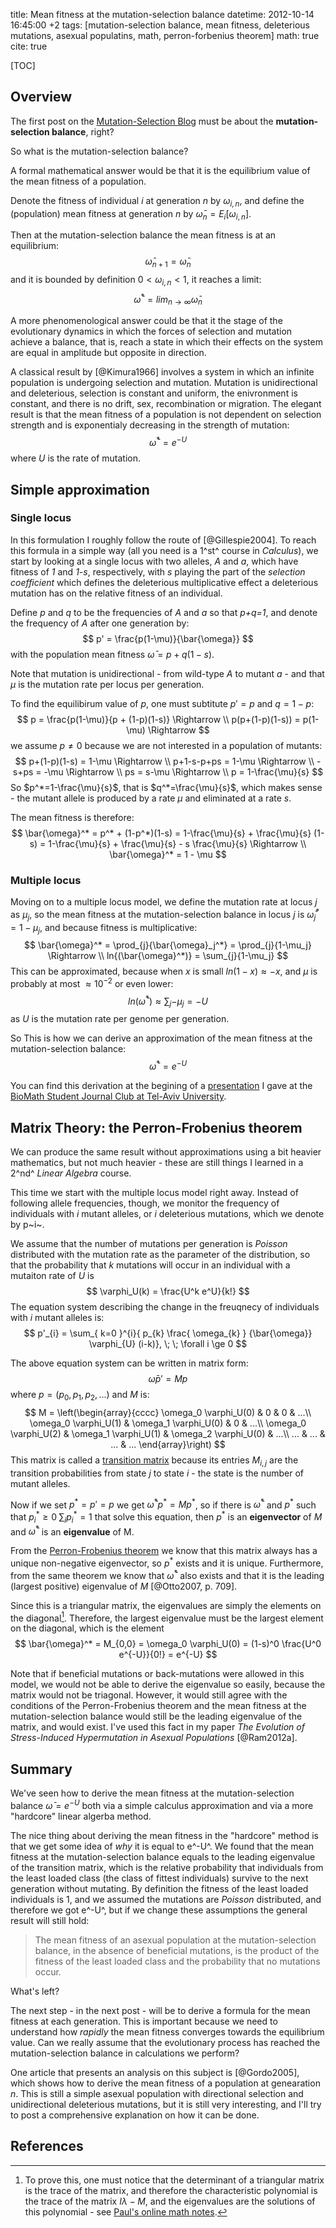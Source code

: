 title: Mean fitness at the mutation-selection balance
datetime: 2012-10-14 16:45:00 +2
tags: [mutation-selection balance, mean fitness, deleterious mutations, asexual populatins, math, perron-forbenius theorem]
math: true
cite: true

[TOC]

## Overview

The first post on the [Mutation-Selection Blog](http://blog.yoavram.com) must be about the **mutation-selection balance**, right? 

So what is the mutation-selection balance?

A formal mathematical answer would be that it is the equilibrium value of 
the mean fitness of a population.

Denote the fitness of individual *i* at generation *n* by $\omega_{i,n}$, 
and define the (population) mean fitness at generation *n* by $\bar{\omega}_n = E_i[\omega_{i,n}]$. 

Then at the mutation-selection balance the mean fitness is at an equilibrium:
$$
\bar{\omega}_{n+1} = \bar{\omega}_n
$$
and it is bounded by definition $0<\omega_{i,n}<1$, it reaches a limit:
$$
\bar{\omega}^* = lim_{n \to \infty} \bar{\omega}_n
$$

A more phenomenological answer could be that it the stage of the evolutionary dynamics in which the forces of selection and mutation achieve a balance, that is, 
reach a state in which their effects on the system are equal in amplitude but opposite in direction. 

A classical result by [@Kimura1966] involves a system in which an infinite population is undergoing selection and mutation.
Mutation is unidirectional and deleterious, selection is constant and uniform, the enivronment is constant, and there is no drift, sex, recombination or migration.
The elegant result is that the mean fitness of a population is not dependent on selection strength and is exponentialy decreasing in the strength of mutation:
$$
\bar{\omega}^* = e^{-U}
$$
where *U* is the rate of mutation.

## Simple approximation 

### Single locus

In this formulation I roughly follow the route of [@Gillespie2004].
To reach this formula in a simple way (all you need 
is a 1^st^ course in *Calculus*), we start by looking at a single locus with 
two alleles, *A* and *a*, which have fitness of *1* and *1-s*, respectively, 
with *s* playing the part of the *selection coefficient* which defines the deleterious multiplicative effect a deleterious mutation has on the relative fitness of an individual.

Define *p* and *q* to be the frequencies of *A* and *a* so that *p+q=1*, 
and denote the frequency of *A* after one generation by:
$$
p' = \frac{p(1-\mu)}{\bar{\omega}}
$$
with the population mean fitness $\bar{\omega} = p + q(1-s)$.

Note that mutation is unidirectional - from wild-type *A* to mutant *a* - and that $\mu$ is the mutation rate per locus per generation.

To find the equilibirum value of *p*, one must subtitute $p'=p$ and $q=1-p$:
$$
p = \frac{p(1-\mu)}{p + (1-p)(1-s)} \Rightarrow \\
p(p+(1-p)(1-s)) = p(1-\mu) \Rightarrow
$$
we assume $p\ne 0$ because we are not interested in a population of mutants:
$$
p+(1-p)(1-s) = 1-\mu \Rightarrow \\
p+1-s-p+ps = 1-\mu \Rightarrow \\
-s+ps = -\mu \Rightarrow \\ 
ps = s-\mu \Rightarrow \\
p = 1-\frac{\mu}{s} 
$$
So $p^*=1-\frac{\mu}{s}$, that is $q^*=\frac{\mu}{s}$, which makes sense - 
the mutant allele is produced by a rate $\mu$ and eliminated at a rate $s$.

The mean fitness is therefore:
$$
\bar{\omega}^* = p^* + (1-p^*)(1-s) = 1-\frac{\mu}{s} + \frac{\mu}{s} (1-s) =
1-\frac{\mu}{s} + \frac{\mu}{s} - s \frac{\mu}{s} \Rightarrow \\
\bar{\omega}^* = 1 - \mu 
$$

### Multiple locus

Moving on to a multiple locus model, we define the mutation rate at locus *j* as $\mu_j$, 
so the mean fitness at the mutation-selection balance in locus *j* is $\bar{\omega}^*_j = 1 - \mu_j$,
and because fitness is multiplicative:
$$
\bar{\omega}^* = \prod_{j}{\bar{\omega}_j^*} = \prod_{j}{1-\mu_j} \Rightarrow \\
ln{(\bar{\omega}^*)} = \sum_{j}{1-\mu_j} 
$$
This can be approximated, because when $x$ is small $ln{(1-x)}\approx -x$, 
and $\mu$ is probably at most $\approx 10^{-2}$ or even lower:
$$
ln{(\bar{\omega}^*)}  \approx \sum_{j}{-\mu_j} = -U
$$
as *U* is the mutation rate per genome per generation.

So This is how we can derive an approximation of the mean fitness at the mutation-selection balance:
$$
\bar{\omega}^* = e^{-U}
$$

You can find this derivation at the begining of a [presentation](http://dx.doi.org/10.6084/m9.figshare.95940)
I gave at the [BioMath Student Journal Club at Tel-Aviv University](http://biomathsjctau.wordpress.com).

## Matrix Theory: the Perron-Frobenius theorem

We can produce the same result without approximations using a bit heavier mathematics, but not much heavier - 
these are still things I learned in a 2^nd^ *Linear Algebra* course.

This time we start with the multiple locus model right away. 
Instead of following allele frequencies, though, we monitor the frequency of individuals with *i* mutant alleles,
or *i* deleterious mutations, which we denote by p~i~.

We assume that the number of mutations per generation is *Poisson* distributed with the mutation rate as the parameter of the distribution, 
so that the probability that *k* mutations will occur in an individual with a mutaiton rate of *U* is 
$$
\varphi_U(k) = \frac{U^k e^U}{k!}
$$
The equation system describing the change in the freuqnecy of individuals with *i* mutant alleles is:
$$
p'_{i} = \sum_{ k=0 }^{i}{ p_{k} \frac{ \omega_{k} } {\bar{\omega}} \varphi_{U} (i-k)}, \; \; \forall i \ge 0
$$

The above equation system can be written in matrix form:
$$
\bar{\omega}p' = Mp
$$
where $p=(p_0,p_1,p_2,...)$ and *M* is:
$$
M = \left(\begin{array}{cccc}
\omega_0 \varphi_U(0)   & 0            	      		& 0         	       		&  ...\\
\omega_0 \varphi_U(1)   & \omega_1 \varphi_U(0)   	& 0      	          		&  ...\\
\omega_0 \varphi_U(2)   & \omega_1 \varphi_U(1)   	& \omega_2 \varphi_U(0)	    &  ...\\ 
...   		   			& ...          		  		& ...		                &  ...
\end{array}\right)
$$
This matrix is called a [transition matrix](http://en.wikipedia.org/wiki/Stochastic_matrix) 
because its entries $M_{i,j}$ are the transition probabilities from state *j* to state *i* - the state is the number of mutant alleles.

Now if we set $p^*=p'=p$ we get $\bar{\omega}^*p^*=Mp^*$, so if there is $\bar{\omega}^*$ and $p^*$ such that $p^*_i \ge 0 \; \sum_{i}{p^*_i}=1$
that solve this equation, then $p^*$ is an **eigenvector** of *M* and $\bar{\omega}^*$ is an **eigenvalue** of M.

From the [Perron-Frobenius theorem](http://en.wikipedia.org/wiki/Perron%E2%80%93Frobenius_theorem) 
we know that this matrix always has a unique non-negative eigenvector, so $p^*$ exists and it is unique. 
Furthermore, from the same theorem we know that $\bar{\omega}^*$ also exists and that it
is the leading (largest positive) eigenvalue of *M* [@Otto2007, p. 709].

Since this is a triangular matrix, the eigenvalues are simply the elements on the diagonal[^diagonal].
Therefore, the largest eigenvalue must be the largest element on the diagonal, which is the element 
$$
\bar{\omega}^* = M_{0,0} = 
\omega_0 \varphi_U(0) = (1-s)^0 \frac{U^0 e^{-U}}{0!} = 
e^{-U}
$$

Note that if beneficial mutations or back-mutations were allowed in this model, we would not be able to derive the eigenvalue so easily, 
because the matrix would not be triagonal. However, it would still agree with the conditions of the Perron-Frobenius theorem and the mean fitness 
at the mutation-selection balance would still be the leading eigenvalue of the matrix, and would exist. I've used this fact in my paper 
*The Evolution of Stress-Induced Hypermutation in Asexual Populations* [@Ram2012a].

## Summary

We've seen how to derive the mean fitness at the mutation-selection balance $\bar{\omega} = e^{-U}$ 
both via a simple calculus approximation and via a more "hardcore" linear algerba method.

The nice thing about deriving the mean fitness in the "hardcore" method is that we get some idea of *why* it is equal to e^-U^.
We found that the mean fitness at the mutation-selection balance equals to the leading eigenvalue of the transition matrix,
which is the relative probability that individuals from the least loaded class (the class of fittest individuals) survive to the next generation without mutating.
By definition the fitness of the least loaded individuals is 1, and we assumed the mutations are *Poisson* distributed, 
and therefore we got e^-U^, but if we change these assumptions the general result will still hold:

> The mean fitness of an asexual population at the mutation-selection balance, in the absence of beneficial mutations,
> is the product of the fitness of the least loaded class and the probability that no mutations occur.

What's left?

The next step - in the next post - will be to derive a formula for the mean fitness at each generation.
This is important because we need to understand how *rapidly* the mean fitness converges towards the equilibrium value.
Can we really assume that the evolutionary process has reached the mutation-selection balance in calculations we perform?

One article that presents an analysis on this subject is [@Gordo2005], which shows how to derive the mean fitness of a population at genearation *n*.
This is still a simple asexual population with directional selection and unidirectional deleterious mutations, 
but it is still very interesting, and I'll try to post a comprehensive explanation on how it can be done.

## References

[^diagonal]: To prove this, 
one must notice that the determinant of a triangular matrix is the trace of the matrix, 
and therefore the characteristic polynomial is the trace of the matrix $I\lambda - M$, 
and the eigenvalues are the solutions of this polynomial - 
see [Paul's online math notes](http://tutorial.math.lamar.edu/Classes/LinAlg/EVals_Evects.aspx#EV_EvalEvec_Thm1).